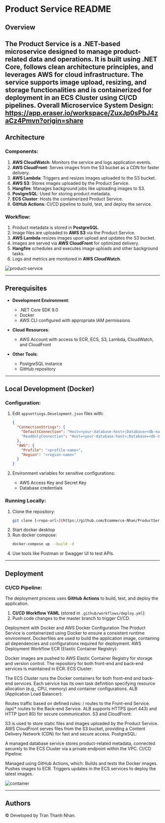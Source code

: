 # Product Service README

## Overview
The **Product Service** is a .NET-based microservice designed to manage product-related data and operations. It is built using .NET Core, follows clean architecture principles, and leverages AWS for cloud infrastructure. The service supports image upload, resizing, and storage functionalities and is containerized for deployment in an ECS Cluster using CI/CD pipelines.
Overall Microservice System Design: https://app.eraser.io/workspace/ZuxJp0sPbJ4zaCz4Pmvn?origin=share
---

## Architecture

### Components:
1. **AWS CloudWatch**: Monitors the service and logs application events.
2. **AWS CloudFront**: Serves images from the S3 bucket as a CDN for faster delivery.
3. **AWS Lambda**: Triggers and resizes images uploaded to the S3 bucket.
4. **AWS S3**: Stores images uploaded by the Product Service.
5. **Hangfire**: Manages background jobs like uploading images to S3.
6. **PostgreSQL**: Used for storing product metadata.
7. **ECS Cluster**: Hosts the containerized Product Service.
8. **GitHub Actions**: CI/CD pipeline to build, test, and deploy the service.

### Workflow:
1. Product metadata is stored in **PostgreSQL**.
2. Image files are uploaded to **AWS S3** via the Product Service.
3. **AWS Lambda** resizes images upon upload and updates the S3 bucket.
4. Images are served via **AWS CloudFront** for optimized delivery.
5. **Hangfire** schedules and executes image uploads and other background tasks.
6. Logs and metrics are monitored in **AWS CloudWatch**.

![product-service](https://github.com/user-attachments/assets/00e3ed2b-5af8-4ae5-bb50-225bbf896bb6)

---

## Prerequisites
- **Development Environment**:
  - .NET Core SDK 9.0
  - Docker
  - AWS CLI configured with appropriate IAM permissions

- **Cloud Resources**:
  - AWS Account with access to ECR, ECS, S3, Lambda, CloudWatch, and CloudFront

- **Other Tools**:
  - PostgreSQL instance
  - GitHub repository

---

## Local Development (Docker)

### Configuration:
1. Edit `appsettings.Development.json` files with:
   ```json
   {
     "ConnectionStrings": {
       "DefaultConnection": "Host=<your-database-host>;Database=<db-name>;User Id=<username>;Password=<password>"
       "ReadOnlyConnection": "Host=<your-database-host>;Database=<db-name>;User Id=<username>;Password=<password>",
     },
     "AWS": {
       "Profile": "<profile-name>",
       "Region": "<region-name>"
     }
   }
   ```

2. Environment variables for sensitive configurations:
   - AWS Access Key and Secret Key
   - Database credentials

### Running Locally:
1. Clone the repository:
   ```bash
   git clone [<repo-url>](https://github.com/Ecommerce-Nhan/ProductService.git)
   ```
2. Start docker desktop
3. Run docker compose:
   ```bash
   docker-compose up --build -d
   ```
4. Use tools like Postman or Swagger UI to test APIs.

---

## Deployment

### CI/CD Pipeline:
The deployment process uses **GitHub Actions** to build, test, and deploy the application.

1. **CI/CD Workflow YAML** (stored in `.github/workflows/deploy.yml`):
2. Push code changes to the master branch to trigger CI/CD.

Deployment with Docker and AWS
Docker Configuration
The Product Service is containerized using Docker to ensure a consistent runtime environment.
Dockerfiles are used to build the application image, containing all dependencies and configurations required for deployment.
AWS Deployment Workflow
ECR (Elastic Container Registry):

Docker images are pushed to AWS Elastic Container Registry for storage and version control.
The repository for both front-end and back-end services is maintained in ECR.
ECS Cluster:

The ECS Cluster runs the Docker containers for both front-end and back-end services.
Each service has its own task definition specifying resource allocation (e.g., CPU, memory) and container configurations.
ALB (Application Load Balancer):

Routes traffic based on defined rules:
/ routes to the Front-end Service.
/api/* routes to the Back-end Service.
ALB supports HTTPS (port 443) and HTTP (port 80) for secure communication.
S3 and CloudFront:

S3 is used to store static files and images uploaded by the Product Service.
AWS CloudFront serves files from the S3 bucket, providing a Content Delivery Network (CDN) for fast and secure access.
PostgreSQL:

A managed database service stores product-related metadata, connected securely to the ECS Cluster via a private endpoint within the VPC.
CI/CD Pipeline:

Managed using GitHub Actions, which:
Builds and tests the Docker images.
Pushes images to ECR.
Triggers updates in the ECS services to deploy the latest images.

![container](https://github.com/user-attachments/assets/92096c9e-acfc-4124-ae5c-9376092bf2c7)

---

## Authors
© Developed by Tran Thanh Nhan.